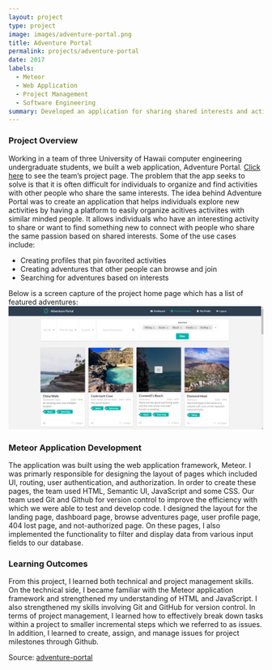 ```yaml
---
layout: project
type: project
image: images/adventure-portal.png
title: Adventure Portal
permalink: projects/adventure-portal
date: 2017
labels:
  - Meteor
  - Web Application
  - Project Management
  - Software Engineering
summary: Developed an application for sharing shared interests and activities with the right people.
---
```

<!--
<div class="ui small rounded images">
  <img class="ui image" src="../images/CEW1.JPG">
  <img class="ui image" src="../images/CEW5.JPG">
  <img class="ui image" src="../images/CEW2.JPG">
  <img class="ui image" src="../images/CEW4.JPG">
</div>
-->

### Project Overview
Working in a team of three University of Hawaii computer engineering undergraduate students, we built a web application, Adventure Portal. [Click here](https://adventure-portal.github.io/) to see the team’s project page. 
The problem that the app seeks to solve is that it is often difficult for individuals to organize and find activities with other people who share the same interests. The idea behind Adventure Portal was to create an application that helps individuals explore new activities by having a platform to easily organize acitives activiites with similar minded people. It allows individuals who have an interesting activity to share or want to find something new to connect with people who share the same passion based on shared interests. 
Some of the use cases include:
<ul>
<li>Creating profiles that pin favorited activities</li>
<li>Creating adventures that other people can browse and join</li>
<li>Searching for adventures based on interests</li>
</ul>
Below is a screen capture of the project home page which has a list of featured adventures:

<img class="ui centered image" src="../images/adventure-final.PNG">

### Meteor Application Development
The application was built using the web application framework, Meteor. I was primarly responsible for designing the layout of pages which included UI, routing, user authentication, and authorization. In order to create these pages, the team used HTML, Semantic UI, JavaScript and some CSS. Our team used Git and Github for version control to improve the efficiency with which we were able to test and develop code. I designed the layout for the landing page, dashboard page, browse adventures page, user profile page, 404 lost page, and not-authorized page. On these pages, I also implemented the functionality to filter and display data from various input fields to our database.
### Learning Outcomes
From this project, I learned both technical and project management skills. On the technical side, I became familiar with the Meteor application framework and strengthened my understanding of HTML and JavaScript. I also strengthened my skills involving Git and GitHub for version control. In terms of project management, I learned how to effectively break down tasks within a project to smaller incremental steps which we referred to as issues. In addition, I learned to create, assign, and manage issues for project milestones through Github. 

Source: <a href="https://github.com/adventure-portal/adventure-portal"><i class="large github icon"></i>adventure-portal </a>

